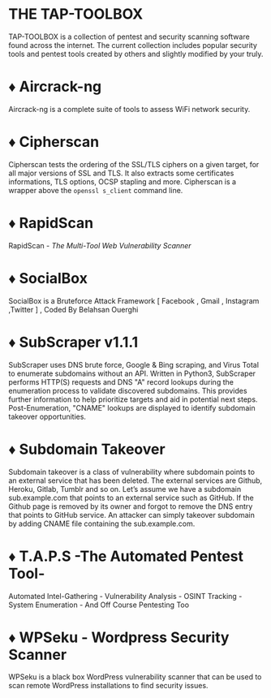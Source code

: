 # THE TAP-TOOLBOX
 TAP-TOOLBOX is a collection of pentest and security scanning software
 found across the internet. The current collection includes
 popular security tools and pentest tools created by others and slightly modified by your truly.

# :diamonds: Aircrack-ng
 Aircrack-ng is a complete suite of tools to assess WiFi network security.

# :diamonds: Cipherscan
Cipherscan tests the ordering of the SSL/TLS ciphers on a given target, for all major versions of SSL and TLS. It also extracts some certificates informations, TLS options, OCSP stapling and more. Cipherscan is a wrapper above the `openssl s_client` command line.

# :diamonds: RapidScan
 RapidScan -  _The Multi-Tool Web Vulnerability Scanner_

# :diamonds: SocialBox
SocialBox is a Bruteforce Attack Framework [ Facebook , Gmail , Instagram ,Twitter ] , Coded By Belahsan Ouerghi

# :diamonds: SubScraper v1.1.1
SubScraper uses DNS brute force, Google & Bing scraping, and Virus Total to enumerate subdomains without an API. Written in Python3, SubScraper performs HTTP(S) requests and DNS "A" record lookups during the enumeration process to validate discovered subdomains. This provides further information to help prioritize targets and aid in potential next steps. Post-Enumeration, "CNAME" lookups are displayed to identify subdomain takeover opportunities.

# :diamonds: Subdomain Takeover
Subdomain takeover is a class of vulnerability where subdomain points to an external service that has been deleted. The external services are Github, Heroku, Gitlab, Tumblr and so on. Let’s assume we have a subdomain sub.example.com that points to an external service such as GitHub. If the Github page is removed by its owner and forgot to remove the DNS entry that points to GitHub service. An attacker can simply takeover subdomain by adding CNAME file containing the sub.example.com.

# :diamonds: T.A.P.S -The Automated Pentest Tool-
 Automated Intel-Gathering - Vulnerability Analysis - OSINT
 Tracking - System Enumeration - And Off Course Pentesting Too

# :diamonds: WPSeku - Wordpress Security Scanner
WPSeku is a black box WordPress vulnerability scanner that can be used to scan remote WordPress installations to find security issues.
